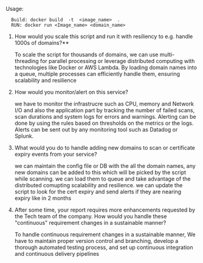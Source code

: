 Usage:

      Build: docker build  -t  <image_name>  .
      RUN: docker run <Image_name> <domain_name>

1. How would you scale this script and run it with resiliency to e.g. handle 1000s of domains?**
   
    To scale the script for thousands of domains, we can use multi-threading for parallel processing or leverage distributed computing with technologies like Docker or AWS Lambda. By loading domain names into a queue, multiple processes can efficiently handle them, ensuring scalability and resilience

2. How would you monitor/alert on this service?
   
   we have to monitor the infrastrucre such as CPU, memory and Network I/O and also the application part by tracking the number of failed scans, scan durations and system logs for errors and warnings. Alerting can be done by using the rules based on thresholds on the metrics    or the logs. Alerts can be sent out by any monitoring tool such as Datadog or Splunk.
   
3. What would you do to handle adding new domains to scan or certificate expiry events from your service?

    we can maintain the config file or DB with the all the domain names, any new domains can be added to this which will be picked by the script while scanning. we can load them to queue and take advantage of the distributed comupting scalability and resilience.
    we can update the script to look for the cert expiry and send alerts if they are nearing expiry like in 2 months
    
4. After some time, your report requires more enhancements requested by the Tech team of the company. How would you handle these "continuous" requirement changes in a sustainable manner?

    To handle continuous requirement changes in a sustainable manner, We have to maintain proper version control and branching, develop a        thorough automated testing process, and set up continuous integration and continuous delivery pipelines
